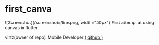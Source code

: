 # first_canva

<!-- <img src="https://github.com/virtz/first_canvas/blob/main/screenshots/triangle.png",width:"150px" height="400" hspace="5" vspace="20"/>
<img src="https://github.com/virtz/first_canvas/blob/main/screenshots/arc.png",width:"150px" height="400" hspace="5" vspace="20"/>
<img src="https://github.com/virtz/first_canvas/blob/main/screenshots/circle.png",width:"150px" height="400" hspace="5" vspace="20"/>
<img src="https://github.com/virtz/first_canvas/blob/main/screenshots/rectangle.png",width:"150px" height="400" hspace="5" vspace="20"/> -->
<!-- 
<img src="https://github.com/virtz/first_canvas/blob/main/screenshots/arc.png",width:"150px" height="400"  vspace="20"> -->
![Screenshot](/screenshots/line.png, width="50px")
First attempt at using canvas in flutter.

virtz(owner of repo): Mobile Developer [( github )](https://github.com/virtz)
